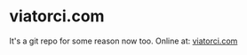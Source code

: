 # viatorci.com

It's a git repo for some reason now too. Online at: [viatorci.com](https://viatorci.com)
